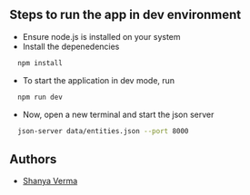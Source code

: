 ## Steps to run the app in dev environment

- Ensure node.js is installed on your system
- Install the depenedencies

```bash
  npm install
```

- To start the application in dev mode, run

```bash
  npm run dev
```

- Now, open a new terminal and start the json server

```bash
  json-server data/entities.json --port 8000
```

## Authors

- [Shanya Verma](https://github.com/shanyaverma03)

